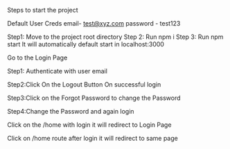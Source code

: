 Steps to start the project


Default User Creds
email- test@xyz.com
password - test123

Step1: Move to the project root directory
Step 2: Run npm i
Step 3: Run npm start  It will automatically default start in localhost:3000 


Go to the Login Page 


Step1: Authenticate with user email

Step2:Click On the Logout Button On successful login

Step3:Click on the Forgot Password to change the Password

Step4:Change the Password and again login



Click on the /home with login it will redirect to Login Page

Click on /home route after login it will redirect to same page





